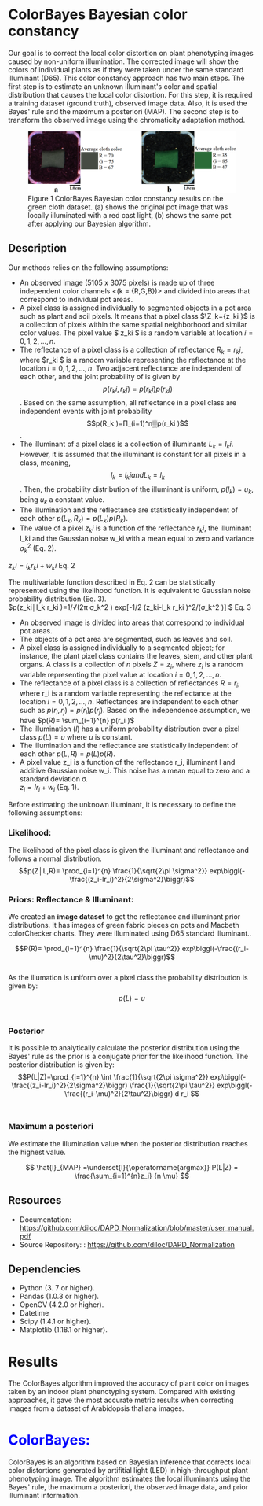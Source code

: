 # ColorBayes Bayesian color constancy 
Our goal is to correct the local color distortion on plant phenotyping images caused by non-uniform illumination. The corrected image will show the colors of individual plants as if they were taken under the same standard illuminant (D65). This color constancy approach has two main steps. The first step is to estimate an unknown illuminant's color and spatial distribution that causes the local color distortion. For this step, it is required a training dataset (ground truth), observed image data. Also, it is used the Bayes' rule and the maximum a posteriori (MAP). The second step is to transform the observed image using the chromaticity adaptation method.


<figure>
  <img src="https://github.com/diloc/Color_correction/blob/main/Figure_4_performance_cloth.png">
  <figcaption>
  Figure 1 ColorBayes Bayesian color constancy results on the green cloth dataset. (a) shows the original pot image that was locally illuminated with a red cast light, (b) shows the same pot after applying our Bayesian algorithm.
  </figcaption>
</figure>

## Description

Our methods relies on the following assumptions:

- An observed image (5105 x 3075 pixels) is made up of three independent color channels <(k = {R,G,B})> and divided into areas that correspond to individual pot areas.
- A pixel class is assigned individually to segmented objects in a pot area such as plant and soil pixels. It means that a pixel class $\Z_k={z_ki }$ is a collection of pixels within the same spatial neighborhood and similar color values. The pixel value $ z_ki $ is a random variable at location $i=0,1,2,…,n$.
- The reflectance of a pixel class is a collection of reflectance $R_k={r_ki }$, where $r_ki $ is a random variable representing the reflectance at the location $i=0,1,2,…,n$. Two adjacent reflectance are independent of each other, and the joint probability of is given by $$p(r_ki,r_kj )=p(r_ki )p(r_kj )$$. Based on the same assumption, all reflectance in a pixel class are independent events with joint probability $$p(R_k )=∏_(i=1)^n▒p(r_ki )$$.
- The illuminant of a pixel class is a collection of illuminants $L_k={l_ki }$. However, it is assumed that the illuminant is constant for all pixels in a class, meaning,  $$l_k=l_ki and L_k={l_k }$$. Then, the probability distribution of the illuminant is uniform, $p(l_k )=u_k$, being $u_k$ a constant value. 
- The illumination and the reflectance are statistically independent of each other $p(L_k,R_k )=p(L_k )p(R_k )$.
- The value of a pixel $z_ki$ is a function of the reflectance $r_ki$, the illuminant l_ki and the Gaussian noise w_ki with a mean equal to zero and variance $σ_k^2$ (Eq. 2). <br/>

$z_ki=l_k r_ki+w_ki$	Eq. 2 <br/>

The multivariable function described in Eq. 2 can be statistically represented using the likelihood function. It is equivalent to Gaussian noise probability distribution (Eq. 3). <br/>
$p(z_ki│l_k r_ki )=1/√(2π σ_k^2 )  exp⁡[-1/2  (z_ki-l_k r_ki )^2/(σ_k^2 )]	$ Eq. 3 <br/>

- An observed image is divided into areas that correspond to individual pot areas.
- The objects of a pot area are segmented, such as leaves and soil.
- A pixel class is assigned individually to a segmented object; for instance, the plant pixel class contains the leaves, stem, and other plant organs. A class is a collection of $n$ pixels  $Z={z_i }$, where $z_i$ is a random variable representing the pixel value at location $i=0,1,2,…,n$.
- The reflectance of a pixel class is a collection of reflectances $R={r_i }$, where r_i is a random variable representing the reflectance at the location $i=0,1,2,…,n$. Reflectances are independent to each other such as $p(r_i,r_j )=p(r_i )p(r_j )$. Based on the independence assumption, we have $p(R)= \sum_{i=1}^{n} p(r_i )$ 
- The illumination $(l)$ has a uniform probability distribution over a pixel class $p(L)=u$ where $u$ is constant. 
- The illumination and the reflectance are statistically independent of each other $p(L,R)=p(L)p(R)$.
- A pixel value z_i is a function of the reflectance r_i, illuminant l and additive Gaussian noise w_i. This noise has a mean equal to zero and a standard deviation σ. <br/>
$z_i=lr_i+w_i$  (Eq. 1).


Before estimating the unknown illuminant, it is necessary to define the following assumptions:


### Likelihood: 
The likelihood of the pixel class is given the illuminant and reflectance and follows a normal distribution. <br/>
$$p(Z│L,R)= \prod_{i=1}^{n} \frac{1}{\sqrt{2\pi \sigma^2}}  exp⁡\biggl(-\frac{(z_i-lr_i)^2}{2\sigma^2}\biggr)$$  


### Priors: Reflectance & Illuminant: 
We created an **image dataset** to get the reflectance and illuminant prior distributions. It has images of green fabric pieces on pots and Macbeth colorChecker charts. They were illuminated using D65 standard illuminant.. <br/>

$$P(R)= \prod_{i=1}^{n} \frac{1}{\sqrt{2\pi \tau^2}}  exp⁡\biggl(-\frac{(r_i-\mu)^2}{2\tau^2}\biggr)$$ <br/>
As the illumation is uniform over a pixel class the probability distribution is given by:
$$p(L)=u$$ <br/>

### Posterior
It is possible to analytically calculate the posterior distribution using the Bayes' rule as the prior is a conjugate prior for the likelihood function. The posterior distribution is given by:
$$P(L|Z)=\prod_{i=1}^{n} \int \frac{1}{\sqrt{2\pi \sigma^2}}  exp⁡\biggl(-\frac{(z_i-lr_i)^2}{2\sigma^2}\biggr) \frac{1}{\sqrt{2\pi \tau^2}}  exp⁡\biggl(-\frac{(r_i-\mu)^2}{2\tau^2}\biggr) d r_i $$ <br/>


### Maximum a posteriori 
We estimate the illumination value when the posterior distribution reaches the highest value.

$$  \hat{l}_{MAP} =\underset{l}{\operatorname{argmax}}  P(L|Z) = \frac{\sum_{i=1}^{n}z_i} {n \mu} $$

## Resources

* Documentation: https://github.com/diloc/DAPD_Normalization/blob/master/user_manual.pdf
* Source Repository: : https://github.com/diloc/DAPD_Normalization

## Dependencies
* Python (3. 7 or higher).
* Pandas (1.0.3 or higher).
* OpenCV (4.2.0 or higher).
* Datetime
* Scipy (1.4.1 or higher).
* Matplotlib (1.18.1 or higher).



# Results
The ColorBayes algorithm improved the accuracy of plant color on images taken by an indoor plant phenotyping system. Compared with existing approaches, it gave the most accurate metric results when correcting images from a dataset of Arabidopsis thaliana images.

# <font color='blue'> ColorBayes: </font>
ColorBayes is an algorithm based on Bayesian inference that corrects local color distortions generated by artifitial light (LED) in high-throughput plant phenotyping image. The algorithm estimates the local illuminants using the Bayes' rule, the maximum a posteriori, the observed image data, and prior illuminant information. <br/>






